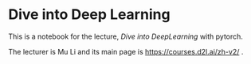 # Dive into Deep Learning
This is a notebook for the lecture, *Dive into DeepLearning* with pytorch.

The lecturer is Mu Li and its main page is https://courses.d2l.ai/zh-v2/ .
